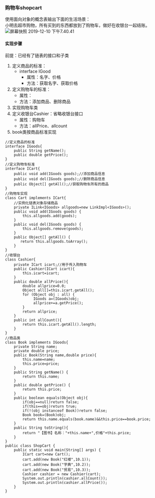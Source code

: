 ### 购物车shopcart
使用面向对象的概念表输出下面的生活场景：    
小明去超市购物，所有买到的东西都放到了购物车，做好在收银台一起结账。
![屏幕快照 2019-12-10 下午7.40.41](http://mysource.moneygc.com/%E5%B1%8F%E5%B9%95%E5%BF%AB%E7%85%A7%202019-12-10%20%E4%B8%8B%E5%8D%887.40.41.png)

#### 实现步骤
前提：已经有了链表的接口和子类
1.  定义商品的标准：
    -   interface IGood
        -   属性：名字、价格
        -   方法：获取名字、获取价格
2.  定义购物车的标准：
    -   属性：
    -   方法：添加商品、删除商品
3.  实现购物车类
4.  定义收银台Cashier：省略收银台接口
    -   属性：购物车
    -   方法：allPrice、allcount
5.  book类按商品标准实现

```
//定义商品的标准
interface IGoods{
    public String getName();
    public double getPrice();
}
//定义购物车标准
interface ICart{
    public void add(IGoods goods);//添加商品信息
    public void del(IGoods goods);//删除商品信息
    public Object[] getAll();//获取购物车所有的商品
}
//购物车实现
class Cart implements ICart{
    //实例化链表对象存储商品
    private ILink<IGoods> allgoods=new LinkImpl<IGoods>();
    public void add(IGoods goods) {
        this.allgoods.add(goods);
    }
    public void del(IGoods goods) {
        this.allgoods.remove(goods);
    }
    public Object[] getAll() {
       return this.allgoods.toArray();
    }  
}
//收银台
class Cashier{
    private ICart icart;//用于传入购物车
    public Cashier(ICart icart){
        this.icart=icart;
    }
    public double allPrice(){
        double allprice=0.0;
        Object all[]=this.icart.getAll();
        for (Object obj : all) {
             IGoods a=(IGoods)obj;
             allprice+=a.getPrice();
        }
        return allprice;
    }
    public int allCount(){
        return this.icart.getAll().length;
    }
}
//商品类
class Book implements IGoods{
    private String name;
    private double price;
    public Book(String name,double price){
        this.name=name;
        this.price=price;
    }
    public String getName() {
        return this.name;
    }
    public double getPrice() {
        return this.price;
    }
    public boolean equals(Object obj){
        if(obj==null)return false;
        if(this==obj)return true;
        if(!(obj instanceof Book))return false;
        Book book=(Book)obj;
        return this.name.equals(book.name)&&this.price==book.price;
    }
    public String toString(){
        return "【图书】名称："+this.name+",价格"+this.price;
    }
}
public class ShopCart {
    public static void main(String[] args) {
        ICart cart=new Cart();
        cart.add(new Book("红楼",10.1));
        cart.add(new Book("字典",10.2));
        cart.add(new Book("贸易",10.3));
        Cashier cashier = new Cashier(cart);
        System.out.println(cashier.allCount());
        System.out.println(cashier.allPrice());
    }
}

```